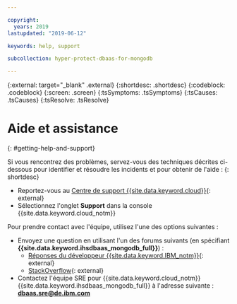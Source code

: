 ```yaml
---

copyright:
  years: 2019
lastupdated: "2019-06-12"

keywords: help, support

subcollection: hyper-protect-dbaas-for-mongodb

---
```

{:external: target="_blank" .external}
{:shortdesc: .shortdesc}
{:codeblock: .codeblock}
{:screen: .screen}
{:tsSymptoms: .tsSymptoms}
{:tsCauses: .tsCauses}
{:tsResolve: .tsResolve}


# Aide et assistance
{: #getting-help-and-support}

Si vous rencontrez des problèmes, servez-vous des techniques décrites ci-dessous pour identifier et résoudre les incidents et pour obtenir de l'aide :
{: shortdesc}

* Reportez-vous au [Centre de support {{site.data.keyword.cloud}}](https://cloud.ibm.com/unifiedsupport/supportcenter){: external}
* Sélectionnez l'onglet **Support** dans la console {{site.data.keyword.cloud_notm}}

Pour prendre contact avec l'équipe, utilisez l'une des options suivantes :

* Envoyez une question en utilisant l'un des forums suivants (en spécifiant **{{site.data.keyword.ihsdbaas_mongodb_full}}**) :
    * [Réponses du développeur {{site.data.keyword.IBM_notm}}](https://developer.ibm.com/answers/index.html){: external}
    * [StackOverflow](https://stackoverflow.com/){: external}
* Contactez l'équipe SRE pour {{site.data.keyword.cloud_notm}} {{site.data.keyword.ihsdbaas_mongodb_full}} à l'adresse suivante : **dbaas.sre@de.ibm.com** 	
